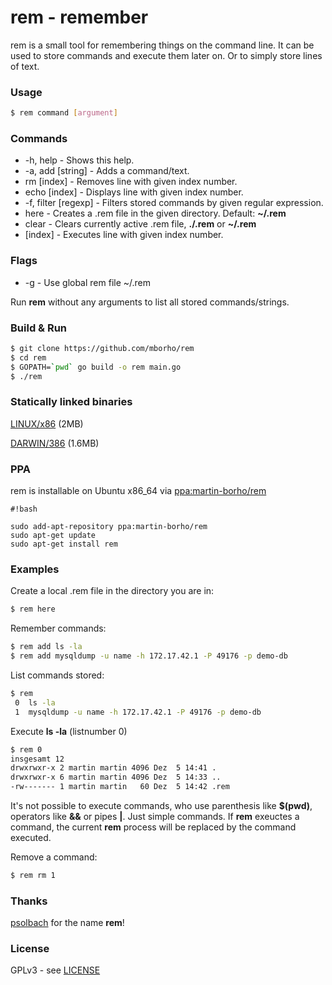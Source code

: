 # rem - remember

rem is a small tool for remembering things on the command line. It can be used to store commands and execute them later on. Or to simply store lines of text.

### Usage
```sh
$ rem command [argument]
```

### Commands

*    -h, help - Shows this help.
*    -a, add [string] - Adds a command/text.
*    rm [index] - Removes line with given index number.
*    echo [index] - Displays line with given index number.
*    -f, filter [regexp] - Filters stored commands by given regular expression.
*    here - Creates a .rem file in the given directory. Default: **~/.rem**
*    clear - Clears currently active .rem file, **./.rem** or **~/.rem**
*    [index] - Executes line with given index number.

### Flags

* -g - Use global rem file ~/.rem


Run **rem** without any arguments to list all stored commands/strings.

### Build & Run

```sh
$ git clone https://github.com/mborho/rem
$ cd rem
$ GOPATH=`pwd` go build -o rem main.go
$ ./rem
```

### Statically linked binaries 

[LINUX/x86](https://raw.githubusercontent.com/mborho/rem/master/bin/linux_amd64/rem) (2MB)

[DARWIN/386](https://raw.githubusercontent.com/mborho/rem/master/bin/linux_darwin/rem) (1.6MB)


### PPA ##
rem is installable on Ubuntu x86_64 via [ppa:martin-borho/rem](https://launchpad.net/~martin-borho/+archive/ubuntu/rem)


```
#!bash

sudo add-apt-repository ppa:martin-borho/rem
sudo apt-get update
sudo apt-get install rem
```

### Examples

Create a local .rem file in the directory you are in:
```sh
$ rem here
```
Remember commands:
```sh
$ rem add ls -la
$ rem add mysqldump -u name -h 172.17.42.1 -P 49176 -p demo-db
```
List commands stored:
```sh
$ rem
 0  ls -la
 1  mysqldump -u name -h 172.17.42.1 -P 49176 -p demo-db
```
Execute **ls -la** (listnumber 0)
```sh
$ rem 0
insgesamt 12
drwxrwxr-x 2 martin martin 4096 Dez  5 14:41 .
drwxrwxr-x 6 martin martin 4096 Dez  5 14:33 ..
-rw------- 1 martin martin   60 Dez  5 14:42 .rem
```
It's not possible to execute commands, who use parenthesis like **$(pwd)**, operators like **&&** or pipes **|**. Just simple commands. If **rem** exeuctes a command, the current **rem** process will be replaced by the command executed.

Remove a command:
```sh
$ rem rm 1
```

### Thanks

[psolbach](https://github.com/psolbach) for the name **rem**!

### License

GPLv3 - see [LICENSE](https://raw.githubusercontent.com/mborho/rem/master/LICENSE)

